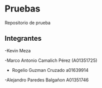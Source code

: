 # Pruebas
Repositorio de prueba
## Integrantes
-Kevin Meza

-Marco Antonio Camalich Pérez (A01351725)
- Rogelio Guzman Cruzado a01639914

-Alejandro Paredes Balgañon A01351746
